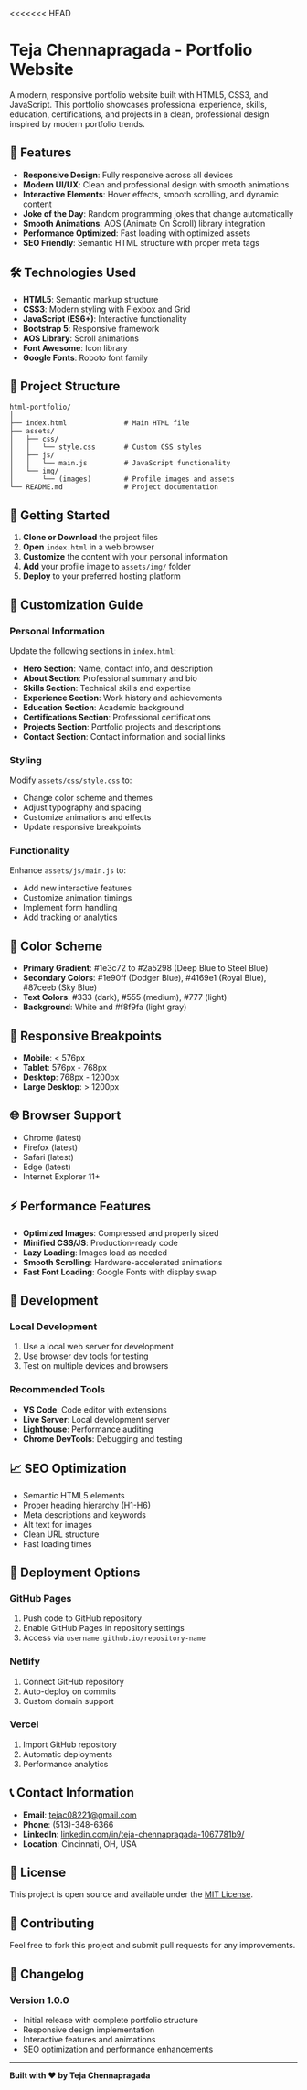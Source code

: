 <<<<<<< HEAD
# Teja Chennapragada - Portfolio Website

A modern, responsive portfolio website built with HTML5, CSS3, and JavaScript. This portfolio showcases professional experience, skills, education, certifications, and projects in a clean, professional design inspired by modern portfolio trends.

## 🌟 Features

- **Responsive Design**: Fully responsive across all devices
- **Modern UI/UX**: Clean and professional design with smooth animations
- **Interactive Elements**: Hover effects, smooth scrolling, and dynamic content
- **Joke of the Day**: Random programming jokes that change automatically
- **Smooth Animations**: AOS (Animate On Scroll) library integration
- **Performance Optimized**: Fast loading with optimized assets
- **SEO Friendly**: Semantic HTML structure with proper meta tags

## 🛠️ Technologies Used

- **HTML5**: Semantic markup structure
- **CSS3**: Modern styling with Flexbox and Grid
- **JavaScript (ES6+)**: Interactive functionality
- **Bootstrap 5**: Responsive framework
- **AOS Library**: Scroll animations
- **Font Awesome**: Icon library
- **Google Fonts**: Roboto font family

## 📁 Project Structure

```
html-portfolio/
│
├── index.html              # Main HTML file
├── assets/
│   ├── css/
│   │   └── style.css       # Custom CSS styles
│   ├── js/
│   │   └── main.js         # JavaScript functionality
│   └── img/
│       └── (images)        # Profile images and assets
└── README.md               # Project documentation
```

## 🚀 Getting Started

1. **Clone or Download** the project files
2. **Open** `index.html` in a web browser
3. **Customize** the content with your personal information
4. **Add** your profile image to `assets/img/` folder
5. **Deploy** to your preferred hosting platform

## 📝 Customization Guide

### Personal Information
Update the following sections in `index.html`:

- **Hero Section**: Name, contact info, and description
- **About Section**: Professional summary and bio
- **Skills Section**: Technical skills and expertise
- **Experience Section**: Work history and achievements
- **Education Section**: Academic background
- **Certifications Section**: Professional certifications
- **Projects Section**: Portfolio projects and descriptions
- **Contact Section**: Contact information and social links

### Styling
Modify `assets/css/style.css` to:

- Change color scheme and themes
- Adjust typography and spacing
- Customize animations and effects
- Update responsive breakpoints

### Functionality
Enhance `assets/js/main.js` to:

- Add new interactive features
- Customize animation timings
- Implement form handling
- Add tracking or analytics

## 🎨 Color Scheme

- **Primary Gradient**: #1e3c72 to #2a5298 (Deep Blue to Steel Blue)
- **Secondary Colors**: #1e90ff (Dodger Blue), #4169e1 (Royal Blue), #87ceeb (Sky Blue)
- **Text Colors**: #333 (dark), #555 (medium), #777 (light)
- **Background**: White and #f8f9fa (light gray)

## 📱 Responsive Breakpoints

- **Mobile**: < 576px
- **Tablet**: 576px - 768px
- **Desktop**: 768px - 1200px
- **Large Desktop**: > 1200px

## 🌐 Browser Support

- Chrome (latest)
- Firefox (latest)
- Safari (latest)
- Edge (latest)
- Internet Explorer 11+

## ⚡ Performance Features

- **Optimized Images**: Compressed and properly sized
- **Minified CSS/JS**: Production-ready code
- **Lazy Loading**: Images load as needed
- **Smooth Scrolling**: Hardware-accelerated animations
- **Fast Font Loading**: Google Fonts with display swap

## 🔧 Development

### Local Development
1. Use a local web server for development
2. Use browser dev tools for testing
3. Test on multiple devices and browsers

### Recommended Tools
- **VS Code**: Code editor with extensions
- **Live Server**: Local development server
- **Lighthouse**: Performance auditing
- **Chrome DevTools**: Debugging and testing

## 📈 SEO Optimization

- Semantic HTML5 elements
- Proper heading hierarchy (H1-H6)
- Meta descriptions and keywords
- Alt text for images
- Clean URL structure
- Fast loading times

## 🚀 Deployment Options

### GitHub Pages
1. Push code to GitHub repository
2. Enable GitHub Pages in repository settings
3. Access via `username.github.io/repository-name`

### Netlify
1. Connect GitHub repository
2. Auto-deploy on commits
3. Custom domain support

### Vercel
1. Import GitHub repository
2. Automatic deployments
3. Performance analytics

## 📞 Contact Information

- **Email**: tejac08221@gmail.com
- **Phone**: (513)-348-6366
- **LinkedIn**: [linkedin.com/in/teja-chennapragada-1067781b9/](https://www.linkedin.com/in/teja-chennapragada-1067781b9/)
- **Location**: Cincinnati, OH, USA

## 📄 License

This project is open source and available under the [MIT License](LICENSE).

## 🤝 Contributing

Feel free to fork this project and submit pull requests for any improvements.

## 📝 Changelog

### Version 1.0.0
- Initial release with complete portfolio structure
- Responsive design implementation
- Interactive features and animations
- SEO optimization and performance enhancements

---

**Built with ❤️ by Teja Chennapragada**
